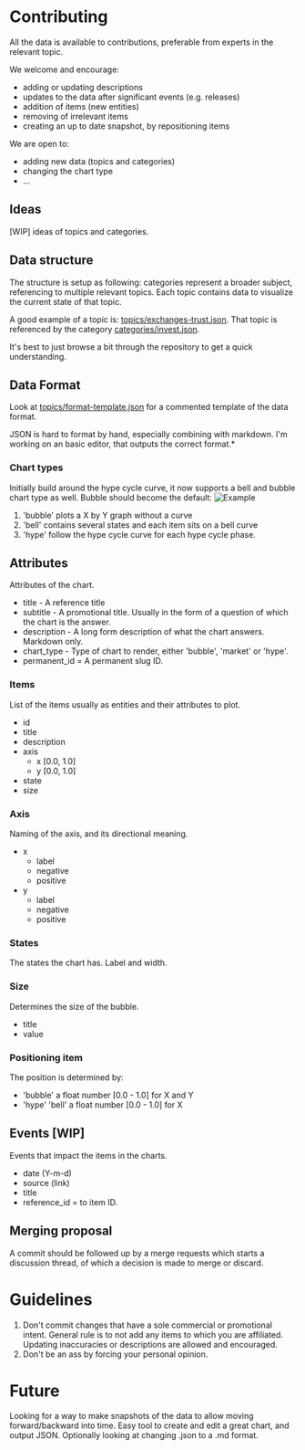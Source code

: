 # Contributing
All the data is available to contributions, preferable from experts in the relevant topic.

We welcome and encourage:
* adding or updating descriptions
* updates to the data after significant events (e.g. releases)
* addition of items (new entities)
* removing of irrelevant items
* creating an up to date snapshot, by repositioning items

We are open to:
* adding new data (topics and categories)
* changing the chart type
* ...

## Ideas
[WIP] ideas of topics and categories.

## Data structure
The structure is setup as following: categories represent a broader subject, referencing to multiple relevant topics. Each topic contains data to visualize the current state of that topic.

A good example of a topic is: [topics/exchanges-trust.json](topics/exchanges-trust.json). That topic is referenced by the category [categories/invest.json](categories/invest.json).

It's best to just browse a bit through the repository to get a quick understanding.

## Data Format
Look at [topics/format-template.json](topics/format-template.json) for a commented template of the data format.

JSON is hard to format by hand, especially combining with markdown. I'm working on an basic editor, that outputs the correct format.*

### Chart types
Initially build around the hype cycle curve, it now supports a bell and bubble chart type as well. Bubble should become the default:
![Example](https://cdn-images-1.medium.com/max/800/1*dn274lyUoylpBUFJSSDldg.gif")

1. 'bubble' plots a X by Y graph without a curve
2. 'bell' contains several states and each item sits on a bell curve
3. 'hype' follow the hype cycle curve for each hype cycle phase.

## Attributes
Attributes of the chart.
* title - A reference title
* subtitle - A promotional title. Usually in the form of a question of which the chart is the answer.
* description - A long form description of what the chart answers. Markdown only.
* chart_type - Type of chart to render, either 'bubble', 'market' or 'hype'.
* permanent_id = A permanent slug ID.

### Items
List of the items usually as entities and their attributes to plot.
* id
* title
* description
* axis
    * x [0.0, 1.0]
    * y [0.0, 1.0]
* state
* size

### Axis
Naming of the axis, and its directional meaning.
* x
    * label
    * negative
    * positive
* y
    * label
    * negative
    * positive

### States
The states the chart has. Label and width.

### Size
Determines the size of the bubble.
* title
* value

### Positioning item
The position is determined by:
- 'bubble' a float number [0.0 - 1.0] for X and Y
- 'hype' 'bell' a float number [0.0 - 1.0] for X

## Events [WIP]
Events that impact the items in the charts.
* date (Y-m-d)
* source (link)
* title
* reference_id = to item ID.

## Merging proposal
A commit should be followed up by a merge requests which starts a discussion thread, of which a decision is made to merge or discard.

# Guidelines
1. Don't commit changes that have a sole commercial or promotional intent. General rule is to not add any items to which you are affiliated. Updating inaccuracies or descriptions are allowed and encouraged.
2. Don't be an ass by forcing your personal opinion.

# Future
Looking for a way to make snapshots of the data to allow moving forward/backward into time.
Easy tool to create and edit a great chart, and output JSON.
Optionally looking at changing .json to a .md format.
